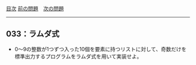[目次](../toc.md)
[前の問題](../032/README.md)　[次の問題](../034/README.md)


***
## 033：ラムダ式
* 0～9の整数が1つずつ入った10個を要素に持つリストに対して、奇数だけを標準出力するプログラムをラムダ式を用いて実装せよ。

